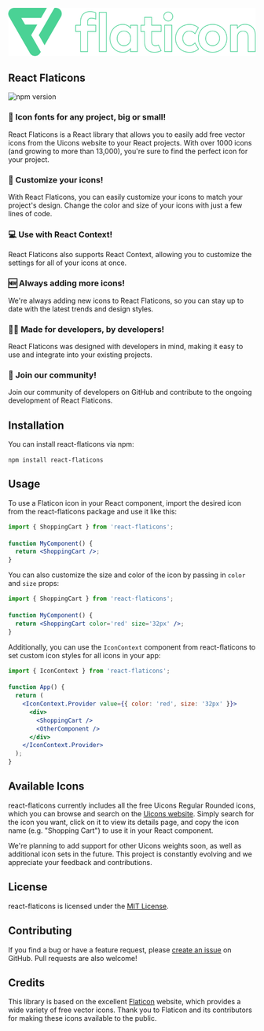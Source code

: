 

[//]: # (![React Flaticons Logo]&#40;https://media.flaticon.com/dist/min/img/logo/flaticon_negative.svg&#41;)
![flaticon.svg](flaticon.svg)

React Flaticons
------------
![npm version](https://badge.fury.io/js/react-flaticons.svg)


### 🎉 Icon fonts for any project, big or small!

React Flaticons is a React library that allows you to easily add free vector icons from the Uicons website to your React projects. With over 1000 icons (and growing to more than 13,000), you're sure to find the perfect icon for your project.

### 🎨 Customize your icons!

With React Flaticons, you can easily customize your icons to match your project's design. Change the color and size of your icons with just a few lines of code.

### 💻 Use with React Context!

React Flaticons also supports React Context, allowing you to customize the settings for all of your icons at once.

### 🆕 Always adding more icons!

We're always adding new icons to React Flaticons, so you can stay up to date with the latest trends and design styles.

### 👨‍💻 Made for developers, by developers!

React Flaticons was designed with developers in mind, making it easy to use and integrate into your existing projects.

### 🤝 Join our community!

Join our community of developers on GitHub and contribute to the ongoing development of React Flaticons.


Installation
------------

You can install react-flaticons via npm:

`npm install react-flaticons`

Usage
-----

To use a Flaticon icon in your React component, import the desired icon from the react-flaticons package and use it like this:


```jsx
import { ShoppingCart } from 'react-flaticons';

function MyComponent() {
  return <ShoppingCart />;
}
```

You can also customize the size and color of the icon by passing in `color` and `size` props:



```jsx
import { ShoppingCart } from 'react-flaticons';

function MyComponent() {
  return <ShoppingCart color='red' size='32px' />;
}
```

Additionally, you can use the `IconContext` component from react-flaticons to set custom icon styles for all icons in your app:


```jsx
import { IconContext } from 'react-flaticons';

function App() {
  return (
    <IconContext.Provider value={{ color: 'red', size: '32px' }}>
      <div>
        <ShoppingCart />
        <OtherComponent />
      </div>
    </IconContext.Provider>
  );
}
```

Available Icons
---------------

react-flaticons currently includes all the free Uicons Regular Rounded icons, which you can browse and search on the [Uicons website](https://www.flaticon.com/uicons/interface-icons). Simply search for the icon you want, click on it to view its details page, and copy the icon name (e.g. "Shopping Cart") to use it in your React component.

We're planning to add support for other Uicons weights soon, as well as additional icon sets in the future. This project is constantly evolving and we appreciate your feedback and contributions.

License
-------

react-flaticons is licensed under the [MIT License](https://opensource.org/licenses/MIT).

Contributing
------------

If you find a bug or have a feature request, please [create an issue](https://github.com/hamedyosefian/react-flaticons/issues/new) on GitHub. Pull requests are also welcome!

Credits
-------

This library is based on the excellent [Flaticon](https://www.flaticon.com/) website, which provides a wide variety of free vector icons. Thank you to Flaticon and its contributors for making these icons available to the public.

